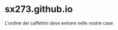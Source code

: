 # sx273.github.io
L'ordine dei caffettini deve entrare nelle vostre case

<!DOCTYPE html PUBLIC "-//W3C//DTD HTML 4.01 Transitional//EN"
"http://www.w3.org/TR/html4/loose.dtd">
<html><head><title></title>
<meta http-equiv="Content-Type" content="text/html; charset=UTF-8">
</head>
<body>
<div style="page-break-before:always; page-break-after:always"><div>
</div></div>
<div style="page-break-before:always; page-break-after:always"><div>
</div></div>
<div style="page-break-before:always; page-break-after:always"><div>
</div></div>
<div style="page-break-before:always; page-break-after:always"><div>
</div></div>
<div style="page-break-before:always; page-break-after:always"><div>
</div></div>
<div style="page-break-before:always; page-break-after:always"><div>
</div></div>
<div style="page-break-before:always; page-break-after:always"><div>
</div></div>
<div style="page-break-before:always; page-break-after:always"><div>
</div></div>
<div style="page-break-before:always; page-break-after:always"><div>
</div></div>
<div style="page-break-before:always; page-break-after:always"><div>
</div></div>
<div style="page-break-before:always; page-break-after:always"><div>
</div></div>
<div style="page-break-before:always; page-break-after:always"><div>
</div></div>
<div style="page-break-before:always; page-break-after:always"><div>
</div></div>
<div style="page-break-before:always; page-break-after:always"><div>
</div></div>
<div style="page-break-before:always; page-break-after:always"><div>
</div></div>
<div style="page-break-before:always; page-break-after:always"><div>
</div></div>
<div style="page-break-before:always; page-break-after:always"><div>
</div></div>
<div style="page-break-before:always; page-break-after:always"><div>
</div></div>
<div style="page-break-before:always; page-break-after:always"><div>
</div></div>
<div style="page-break-before:always; page-break-after:always"><div>
</div></div>
<div style="page-break-before:always; page-break-after:always"><div>
</div></div>
<div style="page-break-before:always; page-break-after:always"><div>
</div></div>
<div style="page-break-before:always; page-break-after:always"><div>
</div></div>
<div style="page-break-before:always; page-break-after:always"><div>
</div></div>
<div style="page-break-before:always; page-break-after:always"><div>
</div></div>
<div style="page-break-before:always; page-break-after:always"><div>
</div></div>
<div style="page-break-before:always; page-break-after:always"><div>
</div></div>
<div style="page-break-before:always; page-break-after:always"><div>
</div></div>
<div style="page-break-before:always; page-break-after:always"><div>
</div></div>
<div style="page-break-before:always; page-break-after:always"><div>
</div></div>
<div style="page-break-before:always; page-break-after:always"><div>
</div></div>
<div style="page-break-before:always; page-break-after:always"><div>
</div></div>
<div style="page-break-before:always; page-break-after:always"><div>
</div></div>
<div style="page-break-before:always; page-break-after:always"><div>
</div></div>
<div style="page-break-before:always; page-break-after:always"><div>
</div></div>
<div style="page-break-before:always; page-break-after:always"><div>
</div></div>
<div style="page-break-before:always; page-break-after:always"><div>
</div></div>
<div style="page-break-before:always; page-break-after:always"><div>
</div></div>
<div style="page-break-before:always; page-break-after:always"><div>
</div></div>
<div style="page-break-before:always; page-break-after:always"><div>
</div></div>
<div style="page-break-before:always; page-break-after:always"><div>
</div></div>
<div style="page-break-before:always; page-break-after:always"><div>
</div></div>
<div style="page-break-before:always; page-break-after:always"><div>
</div></div>
<div style="page-break-before:always; page-break-after:always"><div>
</div></div>
<div style="page-break-before:always; page-break-after:always"><div>
</div></div>
<div style="page-break-before:always; page-break-after:always"><div>
</div></div>
<div style="page-break-before:always; page-break-after:always"><div>
</div></div>
<div style="page-break-before:always; page-break-after:always"><div>
</div></div>
<div style="page-break-before:always; page-break-after:always"><div>
</div></div>
<div style="page-break-before:always; page-break-after:always"><div>
</div></div>
<div style="page-break-before:always; page-break-after:always"><div>
</div></div>
<div style="page-break-before:always; page-break-after:always"><div>
</div></div>
<div style="page-break-before:always; page-break-after:always"><div>
</div></div>
<div style="page-break-before:always; page-break-after:always"><div>
</div></div>
<div style="page-break-before:always; page-break-after:always"><div>
</div></div>
<div style="page-break-before:always; page-break-after:always"><div>
</div></div>
<div style="page-break-before:always; page-break-after:always"><div>
</div></div>
</body></html>
